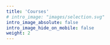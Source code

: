 ```yaml
---
title: 'Courses'
# intro_image: "images/selection.svg"
intro_image_absolute: false
intro_image_hide_on_mobile: false
weight: 2
---
```


<!-- # What?

Onboard Open Source community spirit to enterprises.

# Why?
Standart resume based, human prone hiring does not work. There is a need for predictable & accountable fair approach.

# How?

- get senior level mentorships 
- share ideas | projects (anything related to tech) 
- get the 1st customers & most importantly valuable feedbacks 
- build & present skills 
- build a team -->






